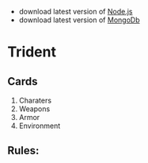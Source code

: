 - download latest version of [Node.js](https://nodejs.org/en/)
- download latest version of [MongoDb](https://www.mongodb.com/download-center)

# Trident
## Cards
1. Charaters
1. Weapons
1. Armor
1. Environment

## Rules:
